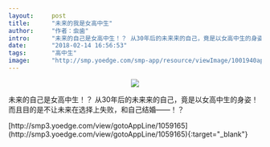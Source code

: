 ```yaml
---
layout:     post
title:      "未来的我是女高中生"
author:     "作者：虫歯"
intro:      "未来的自己是女高中生！？ 从30年后的未来来的自己，竟是以女高中生的身姿！而且目的是不让未来在选择上失败，和自己结婚——！？"
date:       "2018-02-14 16:56:53"
tags:       "高中生"
image:      "http://smp.yoedge.com/smp-app/resource/viewImage/1001940appline.png"
---
```

<div style="text-align: center">
<p><img src="http://smp.yoedge.com/smp-app/resource/viewImage/1001940appline.png"/></p>
</div>
<p class="post-meta">
<span>未来的自己是女高中生！？ 从30年后的未来来的自己，竟是以女高中生的身姿！而且目的是不让未来在选择上失败，和自己结婚——！？</span>
</p>
[http://smp3.yoedge.com/view/gotoAppLine/1059165](http://smp3.yoedge.com/view/gotoAppLine/1059165){:target="_blank"}


